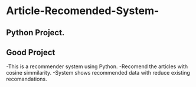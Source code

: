 # Article-Recomended-System-
## Python Project.
## Good Project
 
 -This is a recommender system using Python.
 -Recomend the articles with cosine simmilarity.
 -System shows recommended data with reduce existing recomandations.
